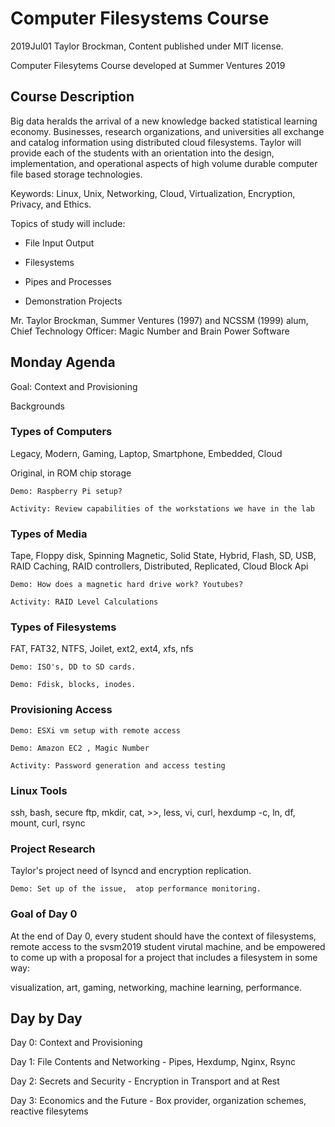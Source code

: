 
# Computer Filesystems Course

2019Jul01 Taylor Brockman, Content published under MIT license.

Computer Filesytems Course developed at Summer Ventures 2019


## Course Description

Big data heralds the arrival of a new knowledge backed statistical learning economy. Businesses, research organizations, and universities all exchange and catalog information using distributed cloud filesystems. Taylor will provide each of the students with an orientation into the design, implementation, and operational aspects of high volume durable computer file based storage technologies.

Keywords: Linux, Unix, Networking, Cloud, Virtualization, Encryption, Privacy, and Ethics.

Topics of study will include:

- File Input Output

- Filesystems

- Pipes and Processes

- Demonstration Projects

Mr. Taylor Brockman, Summer Ventures (1997) and NCSSM (1999) alum, Chief Technology Officer: Magic Number and Brain Power Software


## Monday Agenda

Goal: Context and Provisioning

Backgrounds

### Types of Computers

Legacy, Modern, Gaming, Laptop, Smartphone, Embedded, Cloud

Original, in ROM chip storage

	Demo: Raspberry Pi setup?

	Activity: Review capabilities of the workstations we have in the lab

### Types of Media

Tape, Floppy disk, Spinning Magnetic, Solid State, Hybrid, Flash, SD, USB, RAID Caching, RAID controllers, Distributed, Replicated, Cloud Block Api

	Demo: How does a magnetic hard drive work? Youtubes?

	Activity: RAID Level Calculations

### Types of Filesystems

FAT, FAT32, NTFS, Joilet, ext2, ext4, xfs, nfs

	Demo: ISO's, DD to SD cards.

	Demo: Fdisk, blocks, inodes.

### Provisioning Access

	Demo: ESXi vm setup with remote access

	Demo: Amazon EC2 , Magic Number

	Activity: Password generation and access testing

### Linux Tools

ssh, bash, secure ftp, mkdir, cat, >>, less, vi, curl, hexdump -c, ln, df, mount, curl, rsync

### Project Research

Taylor's project need of lsyncd and encryption replication.

	Demo: Set up of the issue,  atop performance monitoring.


### Goal of Day 0

At the end of Day 0, every student should have the context of filesystems,  remote access to the svsm2019 student virutal machine, and be empowered to come up with a proposal for a project that includes a filesystem in some way:

visualization, art, gaming, networking, machine learning, performance.


## Day by Day

Day 0: Context and Provisioning

Day 1: File Contents and Networking - Pipes, Hexdump, Nginx, Rsync

Day 2: Secrets and Security - Encryption in Transport and at Rest

Day 3: Economics and the Future - Box provider, organization schemes, reactive filesytems



